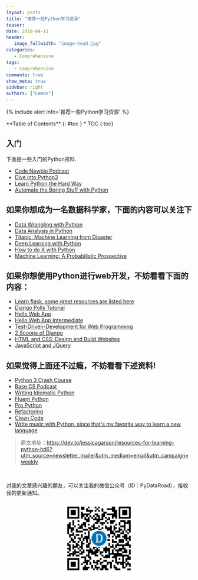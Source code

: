 ```yaml
---
layout: posts
title: "推荐一些Python学习资源"
teaser:
date: 2018-04-11
header:
   image_fullwidth: "image-head.jpg"
categories:
   - Comprehensive
tags:
   - Comprehensive
comments: true
show_meta: true
sidebar: right
authors: ["Lemon"]
---
```





{% include alert info='推荐一些Python学习资源' %}


<div class="panel radius" markdown="1">
**Table of Contents**
{: #toc }
*  TOC
{:toc}
</div>




## 入门

下面是一些入门的Python资料.

- [Code Newbie Podcast](https://www.codenewbie.org/podcast)
- [Dive into Python3](http://www.diveintopython3.net/)
- [Learn Python the Hard Way](https://learnpythonthehardway.org/python3/)
- [Automate the Boring Stuff with Python](https://automatetheboringstuff.com/)

## 如果你想成为一名数据科学家，下面的内容可以关注下

- [Data Wrangling with Python](https://www.amazon.com/Data-Wrangling-Python-Tools-Easier/dp/1491948817)
- [Data Analysis in Python](http://www.data-analysis-in-python.org/index.html)
- [Titanic: Machine Learning from Disaster](https://www.kaggle.com/c/titanic/discussion/5105)
- [Deep Learning with Python](https://www.manning.com/books/deep-learning-with-python)
- [How to do X with Python](https://chrisalbon.com/)
- [Machine Learning: A Probabilistic Prospective](https://www.amazon.com/Machine-Learning-Probabilistic-Perspective-Computation/dp/0262018020)

## 如果你想使用Python进行web开发，不妨看看下面的内容：

- [Learn flask, some great resources are listed here](https://www.fullstackpython.com/flask.html)
- [Django Polls Tutorial](https://docs.djangoproject.com/en/2.0/intro/tutorial01/)
- [Hello Web App](https://www.amazon.com/Hello-Web-App-Learn-Build-ebook/dp/B00U5MMZ2E/ref=sr_1_1?ie=UTF8&qid=1510599119&sr=8-1&keywords=hello+web+app)
- [Hello Web App Intermediate](https://www.amazon.com/Hello-Web-App-Intermediate-Concepts/dp/0986365920)
- [Test-Driven-Development for Web Programming](https://www.obeythetestinggoat.com/pages/book.html#toc)
- [2 Scoops of Django](https://www.amazon.com/Two-Scoops-Django-1-11-Practices-ebook/dp/B076D5FKFX/ref=sr_1_1?s=books&ie=UTF8&qid=1510598897&sr=1-1&keywords=2+scoops+of+django)
- [HTML and CSS: Design and Build Websites](https://www.amazon.com/HTML-CSS-Design-Build-Websites/dp/1118008189/ref=sr_1_1?ie=UTF8&qid=1510599157&sr=8-1&keywords=css+and+html)
- [JavaScript and JQuery](https://www.amazon.com/JavaScript-JQuery-Interactive-Front-End-Development/dp/1118531647)

## 如果觉得上面还不过瘾，不妨看看下述资料!


- [Python 3 Crash Course](https://www.amazon.com/Python-Crash-Course-Hands-Project-Based/dp/1593276036)
- [Base CS Podcast](https://www.codenewbie.org/basecs)
- [Writing Idiomatic Python](https://www.amazon.com/Writing-Idiomatic-Python-Jeff-Knupp-ebook/dp/B00B5VXMRG)
- [Fluent Python](https://www.amazon.com/dp/1491946008?aaxitk=o7.Y1C9z7oJp87fs3ev30Q&pd_rd_i=1491946008&hsa_cr_id=1406361870001)
- [Pro Python](https://www.amazon.com/Pro-Python-Marty-Alchin/dp/1484203356/ref=sr_1_1?s=books&ie=UTF8&qid=1510598874&sr=1-1&keywords=pro+python)
- [Refactoring](https://www.amazon.com/Refactoring-Improving-Design-Existing-Code/dp/0201485672/ref=sr_1_1?ie=UTF8&qid=1510598784&sr=8-1&keywords=refactoring+martin+fowler)
- [Clean Code](https://www.amazon.com/Clean-Code-Handbook-Software-Craftsmanship/dp/0132350882/ref=sr_1_1?s=books&ie=UTF8&qid=1510598926&sr=1-1&keywords=clean+code)
- [Write music with Python, since that's my favorite way to learn a new language](https://github.com/reckoner165/soundmodular)


>原文地址：https://dev.to/jessicagarson/resources-for-learning-python-hd6?utm_source=newsletter_mailer&utm_medium=email&utm_campaign=weekly



<br>

对我的文章感兴趣的朋友，可以关注我的微信公众号（ID：PyDataRoad），接收我的更新通知。

<div align="center">
    <img src="/images/qrcode.jpg" width="200">
</div>
